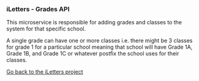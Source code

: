 ### iLetters - Grades API

This microservice is responsible for adding grades and classes to the system for that specific school.

A single grade can have one or more classes i.e. there might be 3 classes for grade 1 for a particular school meaning that 
school will have Grade 1A, Grade 1B, and Grade 1C or whatever postfix the school uses for their classes.

[Go back to the iLetters project](https://github.com/MlamliLolwane/iLetters)
